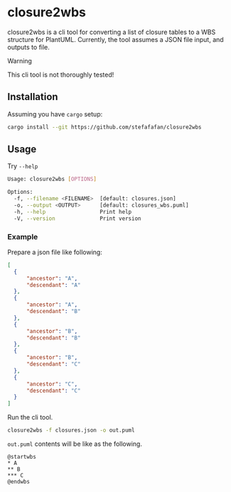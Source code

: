 # closure2wbs

closure2wbs is a cli tool for converting a list of closure tables to a WBS structure for PlantUML.
Currently, the tool assumes a JSON file input, and outputs to file.

> [!WARNING]
> This cli tool is not thoroughly tested! 

## Installation
Assuming you have `cargo` setup:

```sh
cargo install --git https://github.com/stefafafan/closure2wbs
```

## Usage
Try `--help`

```sh
Usage: closure2wbs [OPTIONS]

Options:
  -f, --filename <FILENAME>  [default: closures.json]
  -o, --output <OUTPUT>      [default: closures_wbs.puml]
  -h, --help                 Print help
  -V, --version              Print version
  ```

  ### Example

Prepare a json file like following:

  ```json
[
	{
		"ancestor": "A",
		"descendant": "A"
	},
	{
		"ancestor": "A",
		"descendant": "B"
	},
	{
		"ancestor": "B",
		"descendant": "B"
	},
	{
		"ancestor": "B",
		"descendant": "C"
	},
	{
		"ancestor": "C",
		"descendant": "C"
	}
]
  ```

Run the cli tool.

```sh
closure2wbs -f closures.json -o out.puml
```

`out.puml` contents will be like as the following.

```pml
@startwbs
* A
** B
*** C
@endwbs
```
